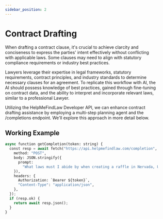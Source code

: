 ```yaml
---
sidebar_position: 2
---
```


# Contract Drafting

When drafting a contract clause, it's crucial to achieve clarcity and conciseness to express the parties' intent effectively without conflicting with applicable laws. Some clauses may need to align with statutory compliance requirements or industry best practices.

Lawyers leverage their expertise in legal frameworks, statutory requirements, contract principles, and industry standards to determine necessary clauses for an agreement. To replicate this workflow with AI, the AI should possess knowledge of best practices, gained through fine-tuning on contract data, and the ability to interpret and incorporate relevant laws, similar to a professional Lawyer.

Utilizing the HelpMeFindLaw Developer API, we can enhance contract drafting assistance by employing a multi-step planning agent and the /completions endpoint. We'll explore this approach in more detail below.

## Working Example

```py title="qanda.ts"
async function getCompletion(token: string) {
  const resp = await fetch("https://api.helpmefindlaw.com/completion", {
    method: "POST",
    body: JSON.stringify({
      prompt:
        "What laws must I abide by when creating a raffle in Nervada, USA.",
    }),
    headers: {
      Authorization: `Bearer ${token}`,
      "Content-Type": "application/json",
    },
  });
  if (resp.ok) {
    return await resp.json();
  }
}
```
